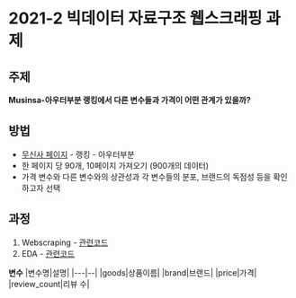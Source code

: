 # 2021-2 빅데이터 자료구조 웹스크래핑 과제

## 주제
**Musinsa-아우터부분 랭킹에서 다른 변수들과 가격이 어떤 관계가 있을까?**

## 방법
* [무신사 페이지](https://search.musinsa.com/ranking/best?&mainCategory=002&page=1) - 랭킹 - 아우터부분
* 한 페이지 당 90개, 10페이지 가져오기 (900개의 데이터)
* 가격 변수와 다른 변수와의 상관성과 각 변수들의 분포, 브랜드의 독점성 등을 확인하고자 선택

## 과정
1. Webscraping - [관련코드](./12171930_HW_Webscraping.ipynb)
2. EDA - [관련코드](./12171930_HW_EDA.ipynb)

**변수**
|변수명|설명|
|---|--|
|goods|상품이름|
|brand|브랜드|
|price|가격|
|review_count|리뷰 수|
